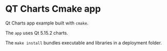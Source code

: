 # QT Charts Cmake app

Qt Charts app example built with `cmake`.

The `app` uses Qt 5.15.2 charts.

The `make install` bundles executable and libraries in a deployment folder. 